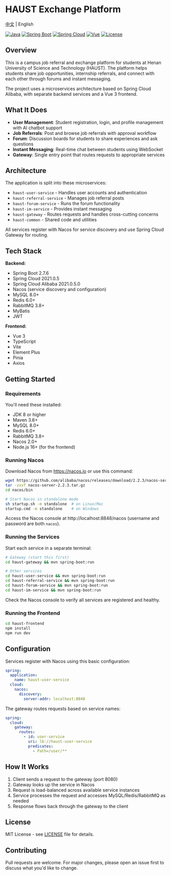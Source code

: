 # HAUST Exchange Platform

[中文](README_CN.md) | English

[![Java](https://img.shields.io/badge/Java-8-orange.svg)](https://www.oracle.com/java/)
[![Spring Boot](https://img.shields.io/badge/Spring%20Boot-2.7.6-brightgreen.svg)](https://spring.io/projects/spring-boot)
[![Spring Cloud](https://img.shields.io/badge/Spring%20Cloud-2021.0.5-blue.svg)](https://spring.io/projects/spring-cloud)
[![Vue](https://img.shields.io/badge/Vue-3.5-green.svg)](https://vuejs.org/)
[![License](https://img.shields.io/badge/License-MIT-yellow.svg)](LICENSE)

## Overview

This is a campus job referral and exchange platform for students at Henan University of Science and Technology (HAUST). The platform helps students share job opportunities, internship referrals, and connect with each other through forums and instant messaging.

The project uses a microservices architecture based on Spring Cloud Alibaba, with separate backend services and a Vue 3 frontend.

## What It Does

- **User Management**: Student registration, login, and profile management with AI chatbot support
- **Job Referrals**: Post and browse job referrals with approval workflow
- **Forum**: Discussion boards for students to share experiences and ask questions
- **Instant Messaging**: Real-time chat between students using WebSocket
- **Gateway**: Single entry point that routes requests to appropriate services

## Architecture

The application is split into these microservices:

- `haust-user-service` - Handles user accounts and authentication
- `haust-referral-service` - Manages job referral posts
- `haust-forum-service` - Runs the forum functionality
- `haust-im-service` - Provides instant messaging
- `haust-gateway` - Routes requests and handles cross-cutting concerns
- `haust-common` - Shared code and utilities

All services register with Nacos for service discovery and use Spring Cloud Gateway for routing.

## Tech Stack

**Backend:**
- Spring Boot 2.7.6
- Spring Cloud 2021.0.5
- Spring Cloud Alibaba 2021.0.5.0
- Nacos (service discovery and configuration)
- MySQL 8.0+
- Redis 6.0+
- RabbitMQ 3.8+
- MyBatis
- JWT

**Frontend:**
- Vue 3
- TypeScript
- Vite
- Element Plus
- Pinia
- Axios

## Getting Started

### Requirements

You'll need these installed:
- JDK 8 or higher
- Maven 3.6+
- MySQL 8.0+
- Redis 6.0+
- RabbitMQ 3.8+
- Nacos 2.0+
- Node.js 16+ (for the frontend)

### Running Nacos

Download Nacos from https://nacos.io or use this command:

```bash
wget https://github.com/alibaba/nacos/releases/download/2.2.3/nacos-server-2.2.3.tar.gz
tar -zxvf nacos-server-2.2.3.tar.gz
cd nacos/bin

# Start Nacos in standalone mode
sh startup.sh -m standalone  # on Linux/Mac
startup.cmd -m standalone    # on Windows
```

Access the Nacos console at http://localhost:8848/nacos (username and password are both `nacos`).

### Running the Services

Start each service in a separate terminal:

```bash
# Gateway (start this first)
cd haust-gateway && mvn spring-boot:run

# Other services
cd haust-user-service && mvn spring-boot:run
cd haust-referral-service && mvn spring-boot:run
cd haust-forum-service && mvn spring-boot:run
cd haust-im-service && mvn spring-boot:run
```

Check the Nacos console to verify all services are registered and healthy.

### Running the Frontend

```bash
cd haust-frontend
npm install
npm run dev
```

## Configuration

Services register with Nacos using this basic configuration:

```yaml
spring:
  application:
    name: haust-user-service
  cloud:
    nacos:
      discovery:
        server-addr: localhost:8848
```

The gateway routes requests based on service names:

```yaml
spring:
  cloud:
    gateway:
      routes:
        - id: user-service
          uri: lb://haust-user-service
          predicates:
            - Path=/user/**
```

## How It Works

1. Client sends a request to the gateway (port 8080)
2. Gateway looks up the service in Nacos
3. Request is load-balanced across available service instances
4. Service processes the request and accesses MySQL/Redis/RabbitMQ as needed
5. Response flows back through the gateway to the client

## License

MIT License - see [LICENSE](LICENSE) file for details.

## Contributing

Pull requests are welcome. For major changes, please open an issue first to discuss what you'd like to change.
